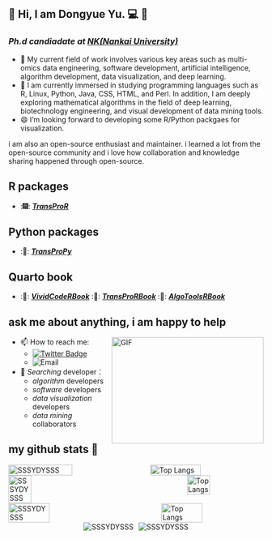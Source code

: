 ## :man: Hi, I am Dongyue Yu. :computer: 👋

### *Ph.d candiadate at* <a href="https://en.nankai.edu.cn/">***NK(Nankai University)***</a> 

- 🔭 My current field of work involves various key areas such as multi-omics data engineering, software development, artificial intelligence, algorithm development, data visualization, and deep learning.
- 🌱 I am currently immersed in studying programming languages such as R, Linux, Python, Java, CSS, HTML, and Perl. In addition, I am deeply exploring mathematical algorithms in the field of deep learning, biotechnology engineering, and visual development of data mining tools.
- 😄 I’m looking forward to developing some R/Python packgaes for visualization.

i am also an open-source enthusiast and maintainer. i learned a lot from the open-source community and i love how collaboration and knowledge sharing happened through open-source.

## R packages

- :🎆: <a href="https://github.com/SSSYDYSSS/TransProR">***TransProR***</a>

## Python packages

- :🎇: <a href="https://github.com/SSSYDYSSS/TransProPy">***TransProPy***</a>

## Quarto book

- :📔: <a href="https://github.com/SSSYDYSSS/VividCodeRBook">***VividCodeRBook***</a>
:📔: <a href="https://github.com/SSSYDYSSS/AlgoToolsRBook">***TransProRBook***</a>
:📔: <a href="https://github.com/SSSYDYSSS/TransProRBook">***AlgoToolsRBook***</a>

## ask me about anything, i am happy to help
<img align="right" alt="GIF" src="https://github.com/abhisheknaiidu/abhisheknaiidu/blob/master/code.gif?raw=true" width="300" height="210" />

  - 📫 How to reach me:
    - [![Twitter Badge](https://img.shields.io/badge/-twitter-042198?style=flat-square&logo=Twitter&logoColor=white&link=)](https://twitter.com/Dongyue_Yu)
    - ![Email](https://img.shields.io/badge/Email-yudongyue%40mail.nankai.edu.cn-e5a331?style=flat-square&logo=microsoft-outlook&logoColor=ffffff)
  - 👯 _Searching_ developer：
    -  _algorithm_ developers
    -  _software_ developers
    -  _data visualization_ developers
    -  _data mining_ collaborators


## my github stats 👋

<div style="display: flex; justify-content: space-between;">
  <img src="https://github-readme-stats.vercel.app/api?username=SSSYDYSSS&show_icons=true&theme=gotham" alt="SSSYDYSSS" style="width: 50%; height: auto;" />
  <img src="https://github-readme-stats.vercel.app/api/top-langs/?username=SSSYDYSSS&layout=compact&theme=tokyonight" alt="Top Langs" style="width: 44.4%; height: auto;" />
</div>



<div style="display: flex; justify-content: space-between;">
  <img src="https://github-readme-stats.vercel.app/api?username=SSSYDYSSS&show_icons=true&theme=gotham" alt="SSSYDYSSS" style="width: 30%; height: auto;" />
   <div style="flex-grow: 10;"></div>
  <img src="https://github-readme-stats.vercel.app/api/top-langs/?username=SSSYDYSSS&layout=compact&theme=tokyonight" alt="Top Langs" style="width: 30%; height: auto;" />
</div>


<div style="display: flex; justify-content: space-between;">
  <img src="https://github-readme-stats.vercel.app/api?username=SSSYDYSSS&show_icons=true&theme=gotham" alt="SSSYDYSSS" style="width: 40%; height: auto; flex-shrink: 0;" />
  <div style="flex-grow: 0.05;"></div> <!-- 这是一个空的占位符，它会占据剩余的空间 -->
  <img src="https://github-readme-stats.vercel.app/api/top-langs/?username=SSSYDYSSS&layout=compact&theme=tokyonight" alt="Top Langs" style="width: 40%; height: auto; flex-shrink: 0;" />
</div>


<div style="display: flex; justify-content: center; align-items: center; gap: 10px;">
  <img src="https://github-readme-stats.vercel.app/api?username=SSSYDYSSS&show_icons=true&theme=gotham" alt="SSSYDYSSS" style="width: auto; height: auto;" />
  <img src="https://github-readme-stats.vercel.app/api/top-langs/?username=SSSYDYSSS&layout=compact&theme=tokyonight" alt="SSSYDYSSS" style="width: auto; height: auto;" />
</div>



<!--
**SSSYDYSSS/SSSYDYSSS** is a ✨ _special_ ✨ repository because its `README.md` (this file) appears on your GitHub profile.

Here are some ideas to get you started:

- 🔭 I’m currently working on ...
- 🌱 I’m currently learning ...
- 👯 I’m looking to collaborate on ...
- 🤔 I’m looking for help with ...
- 💬 Ask me about ...
- 📫 How to reach me: ...
- 😄 Pronouns: ...
- ⚡ Fun fact: ...
-->





